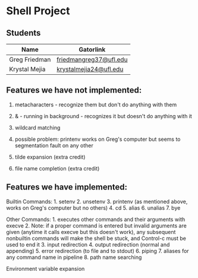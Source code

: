 Shell Project
==========================

Students
--------

Name             | Gatorlink
-----------------|----------
Greg Friedman    | friedmangreg37@ufl.edu
Krystal Mejia    | krystalmejia24@ufl.edu



Features we have not implemented:
---------------------------------
1. metacharacters - recognize them but don't do anything with them
	
2. & - running in background - recognizes it but doesn't do anything with it

3. wildcard matching

4. possible problem: printenv works on Greg's computer but seems to segmentation fault on any other

5. tilde expansion (extra credit)

6. file name completion (extra credit)



Features we have implemented:
-----------------------------
Builtin Commands:
	1. setenv
	2. unsetenv
	3. printenv (as mentioned above, works on Greg's computer but no others)
	4. cd
	5. alias
	6. unalias
	7. bye

Other Commands:
	1. executes other commands and their arguments with execve
	2. Note: if a proper command is entered but invalid arguments are given (anytime it calls execve but this doesn't work), any subsequent nonbuiltin commands will make the shell be stuck, and Control-c must be used to end it
	3. input redirection
	4. output redirection (normal and appending)
	5. error redirection (to file and to stdout)
	6. piping
	7. aliases for any command name in pipeline
	8. path name searching

Environment variable expansion

